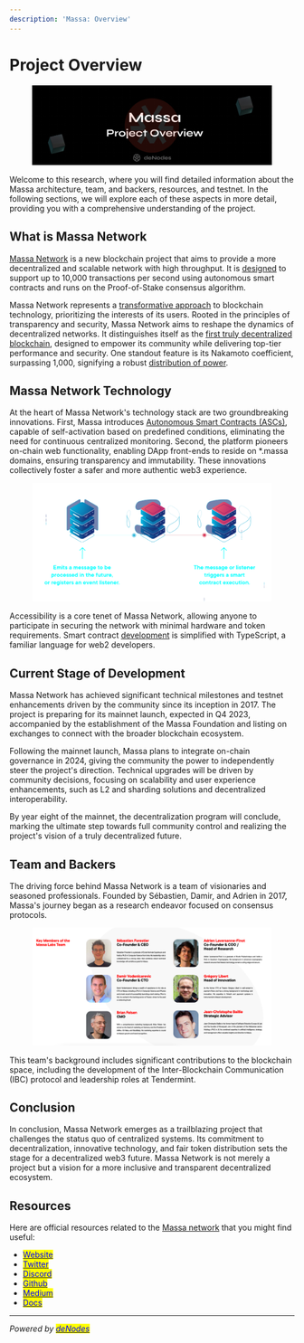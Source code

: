 ```yaml
---
description: 'Massa: Overview'
---
```


# Project Overview

<figure><img src="../.gitbook/assets/Massa Overview.png" alt=""><figcaption></figcaption></figure>

Welcome to this research, where you will find detailed information about the Massa architecture, team, and backers, resources, and testnet. In the following sections, we will explore each of these aspects in more detail, providing you with a comprehensive understanding of the project.

## What is Massa Network

[Massa Network](https://massa.net/) is a new blockchain project that aims to provide a more decentralized and scalable network with high throughput. It is [designed](https://massa.net/technology) to support up to 10,000 transactions per second using autonomous smart contracts and runs on the Proof-of-Stake consensus algorithm.&#x20;

Massa Network represents a [transformative approach](https://massa.net/vision) to blockchain technology, prioritizing the interests of its users. Rooted in the principles of transparency and security, Massa Network aims to reshape the dynamics of decentralized networks. It distinguishes itself as the [first truly decentralized blockchain](https://massalabs.medium.com/decentralization-is-non-negotiable-f9b180e05a04), designed to empower its community while delivering top-tier performance and security. One standout feature is its Nakamoto coefficient, surpassing 1,000, signifying a robust [distribution of power](https://twitter.com/MassaLabs/status/1686305919972306945).

## Massa Network Technology

At the heart of Massa Network's technology stack are two groundbreaking innovations. First, Massa introduces [Autonomous Smart Contracts (ASCs)](https://massa.net/autonomous-sc/), capable of self-activation based on predefined conditions, eliminating the need for continuous centralized monitoring. Second, the platform pioneers on-chain web functionality, enabling DApp front-ends to reside on \*.massa domains, ensuring transparency and immutability. These innovations collectively foster a safer and more authentic web3 experience.

<figure><img src="../.gitbook/assets/image (3).png" alt=""><figcaption></figcaption></figure>

Accessibility is a core tenet of Massa Network, allowing anyone to participate in securing the network with minimal hardware and token requirements. Smart contract [development](https://docs.massa.net/docs/build/home) is simplified with TypeScript, a familiar language for web2 developers.

## Current Stage of Development

Massa Network has achieved significant technical milestones and testnet enhancements driven by the community since its inception in 2017. The project is preparing for its mainnet launch, expected in Q4 2023, accompanied by the establishment of the Massa Foundation and listing on exchanges to connect with the broader blockchain ecosystem.

Following the mainnet launch, Massa plans to integrate on-chain governance in 2024, giving the community the power to independently steer the project's direction. Technical upgrades will be driven by community decisions, focusing on scalability and user experience enhancements, such as L2 and sharding solutions and decentralized interoperability.

By year eight of the mainnet, the decentralization program will conclude, marking the ultimate step towards full community control and realizing the project's vision of a truly decentralized future.

## Team and Backers

The driving force behind Massa Network is a team of visionaries and seasoned professionals. Founded by Sébastien, Damir, and Adrien in 2017, Massa's journey began as a research endeavor focused on consensus protocols.&#x20;

<figure><img src="../.gitbook/assets/Screenshot 2023-09-04 at 21.14.06.png" alt=""><figcaption></figcaption></figure>

This team's background includes significant contributions to the blockchain space, including the development of the Inter-Blockchain Communication (IBC) protocol and leadership roles at Tendermint.

## Conclusion

In conclusion, Massa Network emerges as a trailblazing project that challenges the status quo of centralized systems. Its commitment to decentralization, innovative technology, and fair token distribution sets the stage for a decentralized web3 future. Massa Network is not merely a project but a vision for a more inclusive and transparent decentralized ecosystem.

## Resources

Here are official resources related to the [Massa network](https://massa.net/) that you might find useful:

* [<mark style="color:blue;">Website</mark>](https://massa.net/)
* [<mark style="color:blue;">Twitter</mark>](https://twitter.com/massalabs)&#x20;
* [<mark style="color:blue;">Discord</mark>](https://discord.gg/massa)
* [<mark style="color:blue;">Github</mark>](https://github.com/massalabs/massa)
* [<mark style="color:blue;">Medium</mark>](https://massalabs.medium.com/)
* [<mark style="color:blue;">Docs</mark>](https://docs.massa.net/docs/build/home)

***

_Powered by_ [_<mark style="color:blue;">deNodes</mark>_](https://twitter.com/\_denodes)
